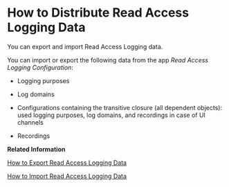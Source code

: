 <!-- loio96390dc5fd024a81ab7155abc0314969 -->

# How to Distribute Read Access Logging Data

You can export and import Read Access Logging data.



You can import or export the following data from the app *Read Access Logging Configuration*:

-   Logging purposes

-   Log domains

-   Configurations containing the transitive closure \(all dependent objects\): used logging purposes, log domains, and recordings in case of UI channels

-   Recordings


**Related Information**  


[How to Export Read Access Logging Data](how-to-export-read-access-logging-data-944a0d4.md "")

[How to Import Read Access Logging Data](how-to-import-read-access-logging-data-96f7501.md "")

